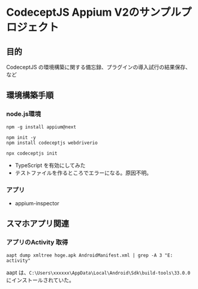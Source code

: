 # CodeceptJS Appium V2のサンプルプロジェクト

## 目的

CodeceptJS の環境構築に関する備忘録、プラグインの導入試行の結果保存、など

## 環境構築手順

### node.js環境

```
npm -g install appium@next
```

```
npm init -y
npm install codeceptjs webdriverio
```

```
npx codeceptjs init
```

- TypeScript を有効にしてみた
- テストファイルを作るところでエラーになる。原因不明。


### アプリ

- appium-inspector


## スマホアプリ関連

### アプリのActivity 取得

```
aapt dump xmltree hoge.apk AndroidManifest.xml | grep -A 3 "E: activity"
```
aapt は、`C:\Users\xxxxxx\AppData\Local\Android\Sdk\build-tools\33.0.0`にインストールされていた。

